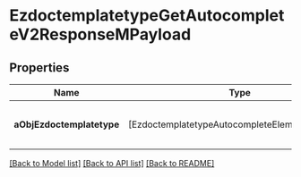 # EzdoctemplatetypeGetAutocompleteV2ResponseMPayload

## Properties
Name | Type | Description | Notes
------------ | ------------- | ------------- | -------------
**aObjEzdoctemplatetype** | [EzdoctemplatetypeAutocompleteElementResponse] | An array of Ezdoctemplatetype autocomplete element response. | 

[[Back to Model list]](../README.md#documentation-for-models) [[Back to API list]](../README.md#documentation-for-api-endpoints) [[Back to README]](../README.md)


